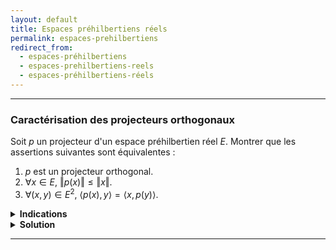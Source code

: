 ```yaml
---
layout: default
title: Espaces préhilbertiens réels
permalink: espaces-prehilbertiens
redirect_from:
  - espaces-préhilbertiens
  - espaces-prehilbertiens-reels
  - espaces-préhilbertiens-réels
---
```


---

<h3 id="caracterisation-projecteurs-orthogonaux">Caractérisation des projecteurs orthogonaux</h3>

Soit $p$ un projecteur d'un espace préhilbertien réel $E$. Montrer que les assertions suivantes sont équivalentes :
1. $p$ est un projecteur orthogonal.
2. $\forall x\in E,\ \Vert p(x)\Vert\leq\Vert x\Vert$.
3. $\forall (x,y)\in E^2,\ \langle p(x), y\rangle=\langle x, p(y)\rangle$.

<details>
	<summary><b>Indications</b></summary>
		<details>
			<summary>1 $\Rightarrow$ 2</summary>
				Utiliser la décomposition $x=p(x)+(x-p(x))$ et le fait que $E=\operatorname{Ker}\ p\oplus^{\perp}\operatorname{Im}\ p$.
		</details>
		<details>
			<summary>2 $\Rightarrow$ 1</summary>
				Considérer $x+\lambda y$ avec $\lambda\in\mathbb{R}$, $x\in\operatorname{Ker}\ p$ et $y\in\operatorname{Im}\ p$. Montrer que $\langle x, y\rangle=0$.
		</details>
		<details>
			<summary>1 $\Rightarrow$ 3</summary>
				Utiliser la décomposition $x=p(x)+(x-p(x))$ et le fait que $E=\operatorname{Ker}\ p\oplus^{\perp}\operatorname{Im}\ p$.
		</details>
		<details>
			<summary>3 $\Rightarrow$ 1</summary>
				Considérer $x\in\operatorname{Ker}\ p$ et $y\in\operatorname{Im}\ p$ et montrer que $\langle x, y\rangle=0$.
		</details>
</details>

<details>
  <summary><b>Solution</b></summary>
		<details>
			<summary>1 $\Rightarrow$ 2</summary>
				<ol>
					Soit $p$ est un projecteur orthogonal. On a $E=\operatorname{Ker}\ p\oplus^{\perp}\operatorname{Im}\ p$.<br>
					Soit $x\in E$. On décompose : $x=(x-p(x))+p(x)$ dans $E=\operatorname{Ker}\ p\oplus^{\perp}\operatorname{Im}\ p$.<br>
					D'après le théorème de Pythagore, on a
					$$\Vert x\Vert^2=\Vert x-p(x)\Vert^2+\Vert p(x)\Vert^2.$$
					Donc $\Vert p(x)\Vert\leq\Vert x\Vert$.
				</ol>
		</details>
		<details>
			<summary>2 $\Rightarrow$ 1</summary>
				<ol>
					Soit $p$ un projecteur tel que $\forall x\in E,\ \Vert p(x)\Vert\leq\Vert x\Vert$. Il s'agit de montrer que $\operatorname{Ker}\ p\perp\operatorname{Im}\ p$.<br>
					Soient $x\in\operatorname{Ker}\ p$ et $y\in\operatorname{Im}\ p$. Montrons que $\langle x, y\rangle=0$.<br><br>
					Nous allons considérer $x+\lambda y$ pour $\lambda\in\mathbb{R}$.<br>
					On a d'une part :
					$$\Vert x+\lambda y\Vert^2=\Vert x\Vert^2+2\lambda\langle x, y\rangle+\lambda^2\Vert y\Vert^2.$$
					D'autre part, en exploitant le fait que $p(x)=0$ et $p(y)=y$, on a :
					$$\Vert p(x+\lambda y)=\Vert p(x)+\lambda p(y)\Vert^2=\lambda^2\Vert y\Vert^2.$$
					Donc, en utilisant l'hypothèse $\Vert p(x+\lambda y)\Vert\leq\Vert x+\lambda y\Vert$, on a :
					$$\lambda^2\Vert y\Vert^2\leq\Vert x\Vert^2+2\lambda\langle x, y\rangle+\lambda^2\Vert y\Vert^2.$$
					Donc pour tout $\lambda\in\mathbb{R}$, on a :
					$$0\leq\Vert x\Vert^2+2\lambda\langle x, y\rangle.$$
					Cela n'est possible que si $\langle x, y\rangle=0$. D'où le résultat.
				</ol>
		</details>
		<details>
			<summary>1 $\Rightarrow$ 3</summary>
				<ol>
					Soit $p$ un projecteur orthogonal. On a $E=\operatorname{Ker}\ p\oplus^{\perp}\operatorname{Im}\ p$.<br>
					Soit $(x,y)\in E^2$. On a $y=p(y)+(y-p(y))$ avec $p(y)\in\operatorname{Im}\ p$ et $y-p(y)\in\operatorname{Ker}\ p$.<br>
					On a alors :
					$$\langle p(x), y\rangle=\langle p(x), p(y)+(y-p(y))\rangle = \langle p(x), p(y)\rangle+(p(x), y-p(y)) = \langle p(x), p(y)\rangle.$$
					Par symétrie, on a donc $\langle p(x), y\rangle = \langle p(x), p(y)\rangle = \langle x, p(y)\rangle$.
				</ol>
		</details>
		<details>
			<summary>3 $\Rightarrow$ 1</summary>
				<ol>
					Soit $p$ un projecteur tel que $\forall (x,y)\in E^2,\ \langle p(x), y\rangle=\langle x, p(y)\rangle$.<br>
					Il s'agit de montrer que $\operatorname{Ker}\ p\perp\operatorname{Im}\ p$.<br>
					Soient $x\in\operatorname{Ker}\ p$ et $y\in\operatorname{Im}\ p$. Montrons que $\langle x, y\rangle=0$.<br>
					Puisque $p(y)=y$ et $p(x)=0$, et en exploitant l'hypothèse de départ, on a :
					$$\langle x, y\rangle=\langle x, p(y)\rangle=\langle p(x), y\rangle=\langle 0, y\rangle=0.$$
					D'où le résultat.
				</ol>
		</details>
</details>

---
